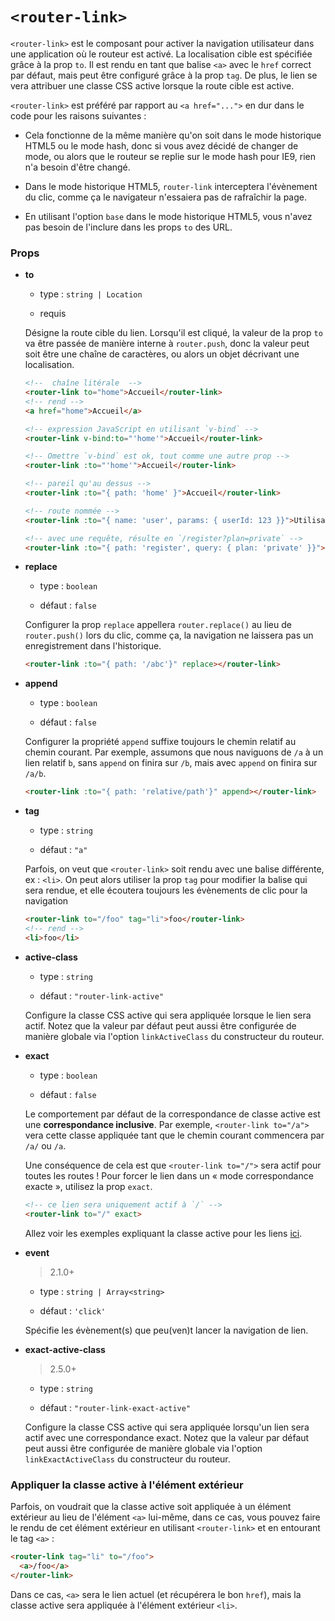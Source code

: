 # `<router-link>`

`<router-link>` est le composant pour activer la navigation utilisateur dans une application où le routeur est activé. La localisation cible est spécifiée grâce à la prop `to`. Il est rendu en tant que balise `<a>` avec le `href` correct par défaut, mais peut être configuré grâce à la prop `tag`. De plus, le lien se vera attribuer une classe CSS active lorsque la route cible est active.

`<router-link>` est préféré par rapport au `<a href="...">` en dur dans le code pour les raisons suivantes :

- Cela fonctionne de la même manière qu'on soit dans le mode historique HTML5 ou le mode hash, donc si vous avez décidé de changer de mode, ou alors que le routeur se replie sur le mode hash pour IE9, rien n'a besoin d'être changé.

- Dans le mode historique HTML5, `router-link` interceptera l'évènement du clic, comme ça le navigateur n'essaiera pas de rafraîchir la page.

- En utilisant l'option `base` dans le mode historique HTML5, vous n'avez pas besoin de l'inclure dans les props `to` des URL.

### Props

- **to**

  - type : `string | Location`

  - requis

   Désigne la route cible du lien. Lorsqu'il est cliqué, la valeur de la prop `to` va être passée de manière interne à `router.push`, donc la valeur peut soit être une chaîne de caractères, ou alors un objet décrivant une localisation.

  ``` html
  <!--  chaîne litérale  -->
  <router-link to="home">Accueil</router-link>
  <!-- rend -->
  <a href="home">Accueil</a>

  <!-- expression JavaScript en utilisant `v-bind` -->
  <router-link v-bind:to="'home'">Accueil</router-link>

  <!-- Omettre `v-bind` est ok, tout comme une autre prop -->
  <router-link :to="'home'">Accueil</router-link>

  <!-- pareil qu'au dessus -->
  <router-link :to="{ path: 'home' }">Accueil</router-link>

  <!-- route nommée -->
  <router-link :to="{ name: 'user', params: { userId: 123 }}">Utilisateur</router-link>

  <!-- avec une requête, résulte en `/register?plan=private` -->
  <router-link :to="{ path: 'register', query: { plan: 'private' }}">S'enregistrer</router-link>
  ```


- **replace**

  - type : `boolean`

  - défaut : `false`

  Configurer la prop `replace` appellera `router.replace()` au lieu de `router.push()` lors du clic, comme ça, la navigation ne laissera pas un enregistrement dans l'historique.

  ``` html
  <router-link :to="{ path: '/abc'}" replace></router-link>
  ```


- **append**

  - type : `boolean`

  - défaut : `false`

  Configurer la propriété `append` suffixe toujours le chemin relatif au chemin courant. Par exemple, assumons que nous naviguons de `/a` à un lien relatif `b`, sans `append` on finira sur `/b`, mais avec `append` on finira sur `/a/b`.

  ``` html
  <router-link :to="{ path: 'relative/path'}" append></router-link>
  ```


- **tag**

  - type : `string`

  - défaut : `"a"`

  Parfois, on veut que `<router-link>` soit rendu avec une balise différente, ex : `<li>`. On peut alors utiliser la prop `tag` pour modifier la balise qui sera rendue, et elle écoutera toujours les évènements de clic pour la navigation

  ``` html
  <router-link to="/foo" tag="li">foo</router-link>
  <!-- rend -->
  <li>foo</li>
  ```


- **active-class**

  - type : `string`

  - défaut : `"router-link-active"`

  Configure la classe CSS active qui sera appliquée lorsque le lien sera actif. Notez que la valeur par défaut peut aussi être configurée de manière globale via l'option `linkActiveClass` du constructeur du routeur.

- **exact**

  - type : `boolean`

  - défaut : `false`

  Le comportement par défaut de la correspondance de classe active est une **correspondance inclusive**. Par exemple, `<router-link to="/a">` vera cette classe appliquée tant que le chemin courant commencera par `/a/` ou `/a`.

  Une conséquence de cela est que `<router-link to="/">` sera actif pour toutes les routes ! Pour forcer le lien dans un « mode correspondance exacte », utilisez la prop `exact`.

  ``` html
  <!-- ce lien sera uniquement actif à `/` -->
  <router-link to="/" exact>
  ```

  Allez voir les exemples expliquant la classe active pour les liens [ici](https://jsfiddle.net/8xrk1n9f/).

- **event**

  > 2.1.0+

  - type : `string | Array<string>`

  - défaut : `'click'`

  Spécifie les évènement(s) que peu(ven)t lancer la navigation de lien.

- **exact-active-class**

  > 2.5.0+

  - type : `string`

  - défaut : `"router-link-exact-active"`

  Configure la classe CSS active qui sera appliquée lorsqu'un lien sera actif avec une correspondance exact. Notez que la valeur par défaut peut aussi être configurée de manière globale via l'option `linkExactActiveClass` du constructeur du routeur.

### Appliquer la classe active à l'élément extérieur

Parfois, on voudrait que la classe active soit appliquée à un élément extérieur au lieu de l'élément `<a>` lui-même, dans ce cas, vous pouvez faire le rendu de cet élément extérieur en utilisant `<router-link>` et en entourant le tag `<a>` :

``` html
<router-link tag="li" to="/foo">
  <a>/foo</a>
</router-link>
```

Dans ce cas, `<a>` sera le lien actuel (et récupérera le bon `href`), mais la classe active sera appliquée à l'élément extérieur `<li>`.
